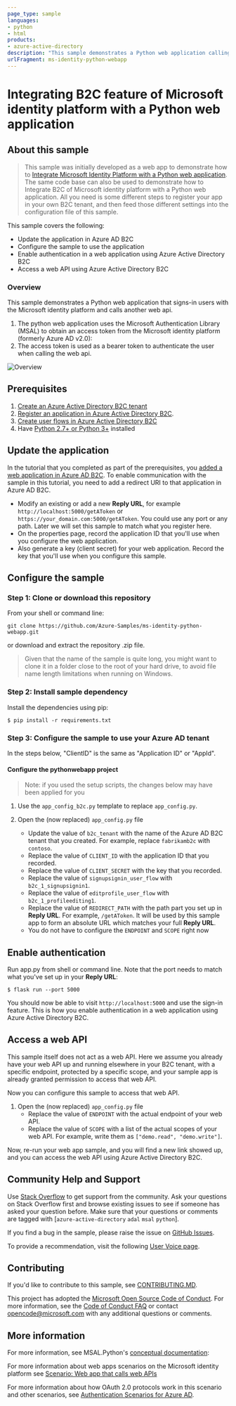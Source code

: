 ```yaml
---
page_type: sample
languages:
- python
- html
products:
- azure-active-directory
description: "This sample demonstrates a Python web application calling a web api that is secured using Azure Active Directory."
urlFragment: ms-identity-python-webapp
---
```

# Integrating B2C feature of Microsoft identity platform with a Python web application

## About this sample

> This sample was initially developed as a web app to demonstrate how to
> [Integrate Microsoft Identity Platform with a Python web application](https://github.com/Azure-Samples/ms-identity-python-webapp/blob/master/README.md).
> The same code base can also be used to demonstrate how to
> Integrate B2C of Microsoft identity platform with a Python web application.
> All you need is some different steps to register your app in your own B2C tenant,
> and then feed those different settings into the configuration file of this sample.

This sample covers the following:

* Update the application in Azure AD B2C
* Configure the sample to use the application
* Enable authentication in a web application using Azure Active Directory B2C
* Access a web API using Azure Active Directory B2C


### Overview

This sample demonstrates a Python web application that signs-in users with the Microsoft identity platform and calls another web api.

1. The python web application uses the Microsoft Authentication Library (MSAL) to obtain an access token from the Microsoft identity platform (formerly Azure AD v2.0):
2. The access token is used as a bearer token to authenticate the user when calling the web api.

![Overview](./ReadmeFiles/topology.png)


## Prerequisites

1. [Create an Azure Active Directory B2C tenant](https://docs.microsoft.com/en-us/azure/active-directory-b2c/tutorial-create-tenant)
1. [Register an application in Azure Active Directory B2C](https://docs.microsoft.com/en-us/azure/active-directory-b2c/tutorial-register-applications).
1. [Create user flows in Azure Active Directory B2C](https://docs.microsoft.com/en-us/azure/active-directory-b2c/tutorial-create-user-flows)
1. Have [Python 2.7+ or Python 3+](https://www.python.org/downloads/) installed


## Update the application

In the tutorial that you completed as part of the prerequisites, you [added a web application in Azure AD B2C](https://docs.microsoft.com/azure/active-directory-b2c/tutorial-register-applications).
To enable communication with the sample in this tutorial, you need to add a redirect URI to that application in Azure AD B2C.

* Modify an existing or add a new **Reply URL**, for example `http://localhost:5000/getAToken` or `https://your_domain.com:5000/getAToken`.
  You could use any port or any path. Later we will set this sample to match what you register here.
* On the properties page, record the application ID that you'll use when you configure the web application.
* Also generate a key (client secret) for your web application. Record the key that you'll use when you configure this sample.


## Configure the sample

### Step 1:  Clone or download this repository

From your shell or command line:

```Shell
git clone https://github.com/Azure-Samples/ms-identity-python-webapp.git
```

or download and extract the repository .zip file.

> Given that the name of the sample is quite long, you might want to clone it in a folder close to the root of your hard drive, to avoid file name length limitations when running on Windows.


### Step 2:  Install sample dependency

Install the dependencies using pip:

```Shell
$ pip install -r requirements.txt
```

### Step 3:  Configure the sample to use your Azure AD tenant

In the steps below, "ClientID" is the same as "Application ID" or "AppId".

#### Configure the pythonwebapp project

> Note: if you used the setup scripts, the changes below may have been applied for you

1. Use the `app_config_b2c.py` template to replace `app_config.py`.
1. Open the (now replaced) `app_config.py` file

   * Update the value of `b2c_tenant` with the name of the Azure AD B2C tenant that you created.
     For example, replace `fabrikamb2c` with `contoso`.
   * Replace the value of `CLIENT_ID` with the application ID that you recorded.
   * Replace the value of `CLIENT_SECRET` with the key that you recorded.
   * Replace the value of `signupsignin_user_flow` with `b2c_1_signupsignin1`.
   * Replace the value of `editprofile_user_flow` with `b2c_1_profileediting1`.
   * Replace the value of `REDIRECT_PATH` with the path part you set up in **Reply URL**.
     For example, `/getAToken`. It will be used by this sample app to form
     an absolute URL which matches your full **Reply URL**.
   * You do not have to configure the `ENDPOINT` and `SCOPE` right now


## Enable authentication

Run app.py from shell or command line. Note that the port needs to match what you've set up in your **Reply URL**:
```Shell
$ flask run --port 5000
```

You should now be able to visit `http://localhost:5000` and use the sign-in feature.
This is how you enable authentication in a web application using Azure Active Directory B2C.


## Access a web API

This sample itself does not act as a web API.
Here we assume you already have your web API up and running elsewhere in your B2C tenant,
with a specific endpoint, protected by a specific scope,
and your sample app is already granted permission to access that web API.

Now you can configure this sample to access that web API.

1. Open the (now replaced) `app_config.py` file
   * Replace the value of `ENDPOINT` with the actual endpoint of your web API.
   * Replace the value of `SCOPE` with a list of the actual scopes of your web API.
     For example, write them as `["demo.read", "demo.write"]`.

Now, re-run your web app sample, and you will find a new link showed up,
and you can access the web API using Azure Active Directory B2C.


## Community Help and Support

Use [Stack Overflow](http://stackoverflow.com/questions/tagged/msal) to get support from the community.
Ask your questions on Stack Overflow first and browse existing issues to see if someone has asked your question before.
Make sure that your questions or comments are tagged with [`azure-active-directory` `adal` `msal` `python`].

If you find a bug in the sample, please raise the issue on [GitHub Issues](../../issues).

To provide a recommendation, visit the following [User Voice page](https://feedback.azure.com/forums/169401-azure-active-directory).

## Contributing

If you'd like to contribute to this sample, see [CONTRIBUTING.MD](/CONTRIBUTING.md).

This project has adopted the [Microsoft Open Source Code of Conduct](https://opensource.microsoft.com/codeofconduct/). For more information, see the [Code of Conduct FAQ](https://opensource.microsoft.com/codeofconduct/faq/) or contact [opencode@microsoft.com](mailto:opencode@microsoft.com) with any additional questions or comments.

## More information

For more information, see MSAL.Python's [conceptual documentation]("https://github.com/AzureAD/microsoft-authentication-library-for-python/wiki"):


For more information about web apps scenarios on the Microsoft identity platform see [Scenario: Web app that calls web APIs](https://docs.microsoft.com/en-us/azure/active-directory/develop/scenario-web-app-call-api-overview)

For more information about how OAuth 2.0 protocols work in this scenario and other scenarios, see [Authentication Scenarios for Azure AD](http://go.microsoft.com/fwlink/?LinkId=394414).
